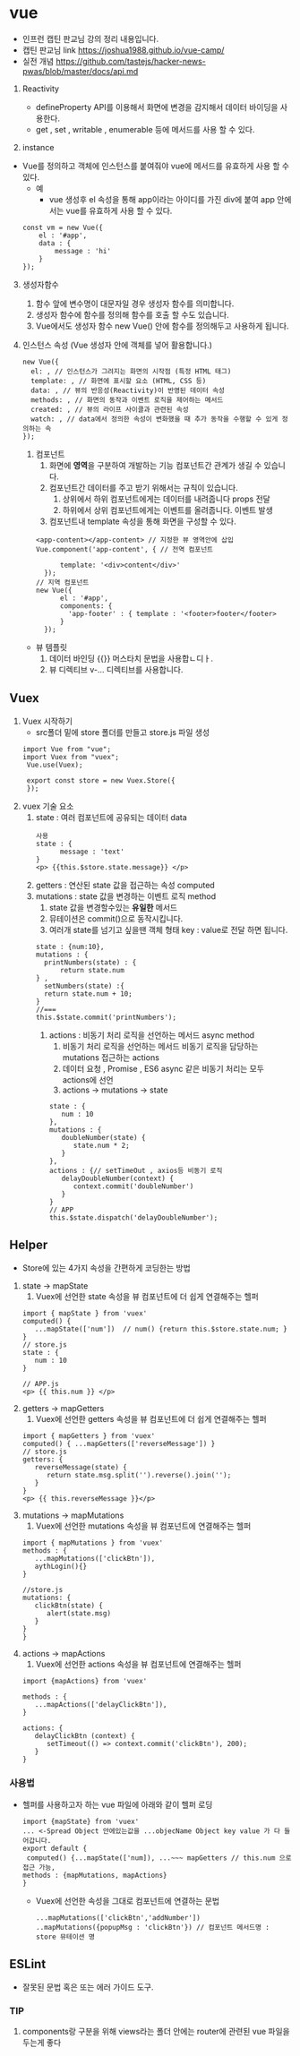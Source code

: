 # vue
* 인프런 캡틴 판교님 강의 정리 내용입니다.
* 캡틴 판교님 link
https://joshua1988.github.io/vue-camp/
* 실전 개념 https://github.com/tastejs/hacker-news-pwas/blob/master/docs/api.md

1. Reactivity
   * defineProperty API를 이용해서 화면에 변경을 감지해서 데이터 바이딩을 사용한다.
   * get , set , writable , enumerable 등에 메서드를 사용 할 수 있다.

2. instance
* Vue를 정의하고 객체에 인스턴스를 붙여줘야 vue에 메서드를 유효하게 사용 할 수 있다.
  * 예 
    * vue 생성후 el 속성을 통해 app이라는 아이디를 가진 div에 붙여 app 안에서는 vue를 유효하게 사용 할 수 있다.
  ~~~
  const vm = new Vue({
      el : '#app',
      data : {
          message : 'hi'
      }
  });
  ~~~
  
3. 생성자함수
   1. 함수 앞에 변수명이 대문자일 경우 생성자 함수를 의미합니다.
   2. 생성자 함수에 함수를 정의해 함수를 호출 할 수도 있습니다.
   3. Vue에서도 생성자 함수 new Vue() 안에 함수를 정의해두고 사용하게 됩니다.

4. 인스턴스 속성 (Vue 생성자 안에 객체를 넣어 활용합니다.)
   ~~~
   new Vue({
     el: , // 인스턴스가 그려지는 화면의 시작점 (특정 HTML 태그)
     template: , // 화면에 표시할 요소 (HTML, CSS 등)
     data: , // 뷰의 반응성(Reactivity)이 반영된 데이터 속성
     methods: , // 화면의 동작과 이벤트 로직을 제어하는 메서드
     created: , // 뷰의 라이프 사이클과 관련된 속성
     watch: , // data에서 정의한 속성이 변화했을 때 추가 동작을 수행할 수 있게 정의하는 속
   });
   ~~~

   1. 컴포넌트
      1. 화면에 **영역**을 구분하여 개발하는 기능 컴포넌트간 관계가 생길 수 있습니다.
      2. 컴포넌트간 데이터를 주고 받기 위해서는 규칙이 있습니다.
         1. 상위에서 하위 컴포넌트에게는 데이터를 내려줍니다 props 전달
         2. 하위에서 상위 컴포넌트에게는 이벤트를 올려줍니다. 이벤트 발생
      3. 컴포넌트내 template 속성을 통해 화면을 구성할 수 있다.
       ~~~
       <app-content></app-content> // 지정한 뷰 영역안에 삽입 
      Vue.component('app-content', { // 전역 컴포넌트
   
             template: '<div>content</div>'
         });
      // 지역 컴포넌트
      new Vue({
             el : '#app',
             components: { 
               'app-footer' : { template : '<footer>footer</footer>
             }
         });
   
      ~~~
   * 뷰 템플릿
     1. 데이터 바인딩 {{}} 머스타치 문법을 사용합ㄴ디ㅏ.
     2. 뷰 디렉티브 v-... 디렉티브를 사용합니다.

## Vuex
1. Vuex 시작하기
   * src폴더 밑에 store 폴더를 만들고 store.js 파일 생성
   ~~~
   import Vue from "vue";
   import Vuex from "vuex";
    Vue.use(Vuex);
    
    export const store = new Vuex.Store({
    });
   ~~~
2. vuex 기술 요소
   1. state : 여러 컴포넌트에 공유되는 데이터 data
      ~~~
      사용
      state : {
            message : 'text'      
      }
      <p> {{this.$store.state.message}} </p>
      ~~~
   2. getters : 연산된 state 값을 접근하는 속성 computed
   3. mutations : state 값을 변경하는 이벤트 로직 method
      1. state 값을 변경할수있는 **유일한** 메서드
      2. 뮤테이션은 commit()으로 동작시킵니다.
      3. 여러개 state를 넘기고 싶을땐 객체 형태 key : value로 전달 하면 됩니다.
      ~~~
      state : {num:10},
      mutations : {
        printNumbers(state) : {
            return state.num
      } ,
        setNumbers(state) :{
        return state.num + 10;
      }
      //=== 
      this.$state.commit('printNumbers');
      ~~~
      1. actions : 비동기 처리 로직을 선언하는 메서드 async method
         1. 비동기 처리 로직을 선언하는 메서드 비동기 로직을 담당하는 mutations 접근하는 actions
         2. 데이터 요청 , Promise , ES6 async 같은 비동기 처리는 모두 actions에 선언
         3. actions -> mutations -> state
         ~~~
         state : {
            num : 10
         },
         mutations : {
            doubleNumber(state) {
               state.num * 2;
            }
         },
         actions : {// setTimeOut , axios등 비동기 로직
            delayDoubleNumber(context) {
               context.commit('doubleNumber')
            }
         }
         // APP
         this.$state.dispatch('delayDoubleNumber');
         ~~~
         
## Helper
* Store에 있는 4가지 속성을 간편하게 코딩한는 방법
1. state -> mapState
   1. Vuex에 선언한 state 속성을 뷰 컴포넌트에 더 쉽게 연결해주는 헬퍼
   ~~~
   import { mapState } from 'vuex'
   computed() {
      ...mapState(['num'])  // num() {return this.$store.state.num; }
   }
   // store.js
   state : {
      num : 10
   }
   
   // APP.js
   <p> {{ this.num }} </p>
   ~~~
2. getters -> mapGetters
   1. Vuex에 선언한 getters 속성을 뷰 컴포넌트에 더 쉽게 연결해주는 헬퍼
   ~~~
   import { mapGetters } from 'vuex'
   computed() { ...mapGetters(['reverseMessage']) }
   // store.js
   getters: {
      reverseMessage(state) {
         return state.msg.split('').reverse().join('');
      }
   }
   <p> {{ this.reverseMessage }}</p>
   ~~~
3. mutations -> mapMutations
   1. Vuex에 선언한 mutations 속성을 뷰 컴포넌트에 연결해주는 헬퍼
   ~~~
   import { mapMutations } from 'vuex'
   methods : {
      ...mapMutations(['clickBtn']),
      aythLogin(){}
   }
   
   //store.js
   mutations: {
      clickBtn(state) {
         alert(state.msg)
      }
   }
   }
   ~~~
4. actions -> mapActions
   1. Vuex에 선언한 actions 속성을 뷰 컴포넌트에 연결해주는 헬퍼
   ~~~
   import {mapActions} from 'vuex'
   
   methods : {
      ...mapActions(['delayClickBtn']),
   }
   
   actions: {
      delayClickBtn (context) {
         setTimeout(() => context.commit('clickBtn'), 200);
      }
   }
   ~~~
 
### 사용법
* 헬퍼를 사용하고자 하는 vue 파일에 아래와 같이 헬퍼 로딩
  ~~~
  import {mapState} from 'vuex'
  ... <-Spread Object 안에있는값을 ...objecName Object key value 가 다 들어갑니다.
  export default {
   computed() {...mapState(['num]), ...~~~ mapGetters // this.num 으로 접근 가능,
  methods : {mapMutations, mapActions}
  }
  ~~~
  
  * Vuex에 선언한 속성을 그대로 컴포넌트에 연결하는 문법
    ~~~
    ...mapMutations(['clickBtn','addNumber'])
    ..mapMutations({popupMsg : 'clickBtn'}) // 컴포넌트 메서드명 : store 뮤테이션 명
    ~~~
    
## ESLint
* 잘못된 문법 혹은 또는 에러 가이드 도구.

### TIP
1. components랑 구분을 위해 views라는 폴더 안에는 router에 관련된 vue 파일을 두는게 좋다


